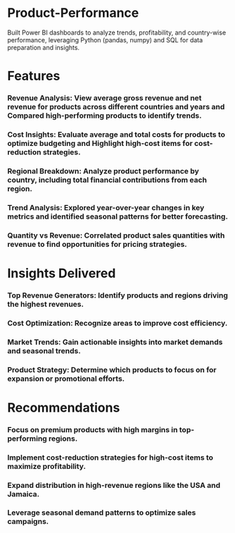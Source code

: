 # Product-Performance
Built Power BI dashboards to analyze trends, profitability, and country-wise performance, leveraging Python (pandas, numpy) and SQL for data preparation and insights.

# Features
### Revenue Analysis: View average gross revenue and net revenue for products across different countries and years and Compared high-performing products to identify trends.
### Cost Insights: Evaluate average and total costs for products to optimize budgeting and Highlight high-cost items for cost-reduction strategies.
### Regional Breakdown: Analyze product performance by country, including total financial contributions from each region.
### Trend Analysis: Explored year-over-year changes in key metrics and identified seasonal patterns for better forecasting.
### Quantity vs Revenue: Correlated product sales quantities with revenue to find opportunities for pricing strategies.

# Insights Delivered
### Top Revenue Generators: Identify products and regions driving the highest revenues.
### Cost Optimization: Recognize areas to improve cost efficiency.
### Market Trends: Gain actionable insights into market demands and seasonal trends.
### Product Strategy: Determine which products to focus on for expansion or promotional efforts.

# Recommendations
### Focus on premium products with high margins in top-performing regions.
### Implement cost-reduction strategies for high-cost items to maximize profitability.
### Expand distribution in high-revenue regions like the USA and Jamaica.
### Leverage seasonal demand patterns to optimize sales campaigns.
